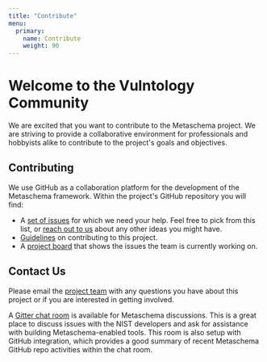 ```yaml
---
title: "Contribute"
menu:
  primary:
    name: Contribute
    weight: 90
---
```


# Welcome to the Vulntology Community

We are excited that you want to contribute to the Metaschema project. We are striving to provide a collaborative environment for professionals and hobbyists alike to contribute to the project's goals and objectives.

## Contributing

We use GitHub as a collaboration platform for the development of the Metaschema framework. Within the project's GitHub repository you will find:

- A [set of issues](https://github.com/usnistgov/vulntology/issues?q=is%3Aopen+is%3Aissue) for which we need your help. Feel free to pick from this list, or [reach out to us](#contact-us) about any other ideas you might have.
- [Guidelines](https://github.com/usnistgov/vulntology/blob/master/CONTRIBUTING.md) on contributing to this project.
- A [project board](https://github.com/usnistgov/vulntology/projects) that shows the issues the team is currently working on.

## Contact Us

Please email the [project team](mailto:vulntology@nist.gov) with any questions you have about this project or if you are interested in getting involved.

A [Gitter chat room](https://matrix.to/#/#vulntology_community:gitter.im) is available for Metaschema discussions. This is a great place to discuss issues with the NIST developers and ask for assistance with building Metaschema-enabled tools. This room is also setup with GitHub integration, which provides a good summary of recent Metaschema GitHub repo activities within the chat room.